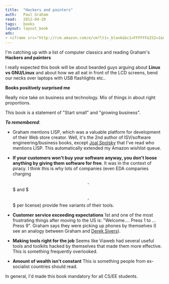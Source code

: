 ```yaml
---
title:	"Hackers and painters"
auth:	Paul Graham
read:	2012-04-20
tags:	books
layout: layout_book
ads:
- <iframe src="http://rcm.amazon.com/e/cm?lt1=_blank&bc1=FFFFFF&IS2=1&npa=1&bg1=FFFFFF&fc1=000000&lc1=FF0000&t=wojcadamkoszh-20&o=1&p=8&l=as4&m=amazon&f=ifr&ref=ss_til&asins=1449389554" style="width:120px;height:240px;" scrolling="no" marginwidth="0" marginheight="0" frameborder="0"></iframe>
---
```





I'm catching up with a list of computer classics and reading Graham's **Hackers and painters**

I really expected this book will be about bearded guys arguing about **Linux
vs GNU/Linux** and about how we all eat in front of the LCD screens, bend
our necks over laptops with USB flashlights etc..

**Books positively surprised me**

Really nice take on business and technology. Mix of things in about right
proportions.

This book is a statement of "Start small" and "growing business".

***To remembered***:

+ Graham mentions LISP, which was a valuable platform for development of their
Web store creator. Well, it's the 2nd author of ISV/software
engineering/business books, except [Joal
Spolsky](http://www.joelonsoftware.com/) that I've read who mentions LISP.
This automatically extended my Amazon wishlist queue.

+ **If your customers won't buy your software
anyway, you don't loose anything by giving them software for free**. It was
in the context of piracy.
I think this is why lots of companies (even EDA companies charging $$,$$$
and $$$,$$$ per license) provide free variants of their tools.

+ **Customer service exceeding expectations** 1st and one of the most
frustrating things after moving to the US is: "Welcome.... Press 1 to ...
Press 9". Graham says they were picking up phones by themselves (I see an
analogy between Graham and [Derek Sivers](http://sivers.org/)).

+ **Making tools right for the job** Seems like Viaweb had several useful
tools and toolkits hacked by themselves that made them more effective. This
is something frequently overlooked.

+ **Amount of wealth isn't constant** This is something people from
ex-socialist countries should read.

In general, I'd made this book mandatory for all CS/EE students.


